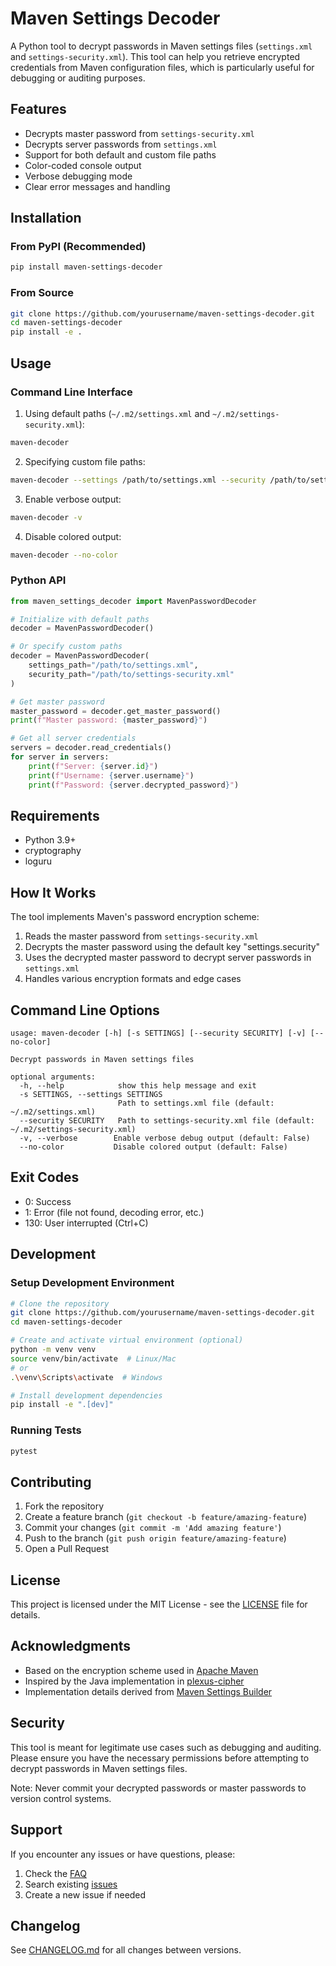 # Maven Settings Decoder

A Python tool to decrypt passwords in Maven settings files (`settings.xml` and `settings-security.xml`). This tool can help you retrieve encrypted credentials from Maven configuration files, which is particularly useful for debugging or auditing purposes.

## Features

- Decrypts master password from `settings-security.xml`
- Decrypts server passwords from `settings.xml`
- Support for both default and custom file paths
- Color-coded console output
- Verbose debugging mode
- Clear error messages and handling

## Installation

### From PyPI (Recommended)

```bash
pip install maven-settings-decoder
```

### From Source

```bash
git clone https://github.com/yourusername/maven-settings-decoder.git
cd maven-settings-decoder
pip install -e .
```

## Usage

### Command Line Interface

1. Using default paths (`~/.m2/settings.xml` and `~/.m2/settings-security.xml`):
```bash
maven-decoder
```

2. Specifying custom file paths:
```bash
maven-decoder --settings /path/to/settings.xml --security /path/to/settings-security.xml
```

3. Enable verbose output:
```bash
maven-decoder -v
```

4. Disable colored output:
```bash
maven-decoder --no-color
```

### Python API

```python
from maven_settings_decoder import MavenPasswordDecoder

# Initialize with default paths
decoder = MavenPasswordDecoder()

# Or specify custom paths
decoder = MavenPasswordDecoder(
    settings_path="/path/to/settings.xml",
    security_path="/path/to/settings-security.xml"
)

# Get master password
master_password = decoder.get_master_password()
print(f"Master password: {master_password}")

# Get all server credentials
servers = decoder.read_credentials()
for server in servers:
    print(f"Server: {server.id}")
    print(f"Username: {server.username}")
    print(f"Password: {server.decrypted_password}")
```

## Requirements

- Python 3.9+
- cryptography
- loguru

## How It Works

The tool implements Maven's password encryption scheme:

1. Reads the master password from `settings-security.xml`
2. Decrypts the master password using the default key "settings.security"
3. Uses the decrypted master password to decrypt server passwords in `settings.xml`
4. Handles various encryption formats and edge cases

## Command Line Options

```
usage: maven-decoder [-h] [-s SETTINGS] [--security SECURITY] [-v] [--no-color]

Decrypt passwords in Maven settings files

optional arguments:
  -h, --help            show this help message and exit
  -s SETTINGS, --settings SETTINGS
                        Path to settings.xml file (default: ~/.m2/settings.xml)
  --security SECURITY   Path to settings-security.xml file (default: ~/.m2/settings-security.xml)
  -v, --verbose        Enable verbose debug output (default: False)
  --no-color           Disable colored output (default: False)
```

## Exit Codes

- 0: Success
- 1: Error (file not found, decoding error, etc.)
- 130: User interrupted (Ctrl+C)

## Development

### Setup Development Environment

```bash
# Clone the repository
git clone https://github.com/yourusername/maven-settings-decoder.git
cd maven-settings-decoder

# Create and activate virtual environment (optional)
python -m venv venv
source venv/bin/activate  # Linux/Mac
# or
.\venv\Scripts\activate  # Windows

# Install development dependencies
pip install -e ".[dev]"
```

### Running Tests

```bash
pytest
```

## Contributing

1. Fork the repository
2. Create a feature branch (`git checkout -b feature/amazing-feature`)
3. Commit your changes (`git commit -m 'Add amazing feature'`)
4. Push to the branch (`git push origin feature/amazing-feature`)
5. Open a Pull Request

## License

This project is licensed under the MIT License - see the [LICENSE](LICENSE) file for details.

## Acknowledgments

- Based on the encryption scheme used in [Apache Maven](https://maven.apache.org/)
- Inspired by the Java implementation in [plexus-cipher](https://github.com/sonatype/plexus-cipher/)
- Implementation details derived from [Maven Settings Builder](https://github.com/apache/maven/tree/master/maven-settings-builder)

## Security

This tool is meant for legitimate use cases such as debugging and auditing. Please ensure you have the necessary permissions before attempting to decrypt passwords in Maven settings files.

Note: Never commit your decrypted passwords or master passwords to version control systems.

## Support

If you encounter any issues or have questions, please:

1. Check the [FAQ](docs/FAQ.md)
2. Search existing [issues](https://github.com/yourusername/maven-settings-decoder/issues)
3. Create a new issue if needed

## Changelog

See [CHANGELOG.md](CHANGELOG.md) for all changes between versions.